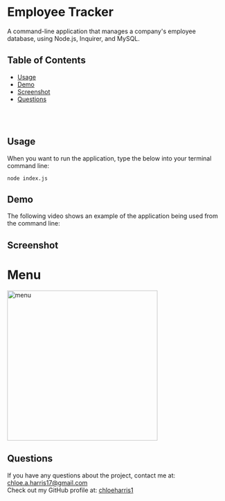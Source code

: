 # Employee Tracker
A command-line application that manages a company's employee database, using Node.js, Inquirer, and MySQL.

## Table of Contents 

- [Usage](#usage)
- [Demo](#demo)
- [Screenshot](#screenshot)
- [Questions](#questions)

<br />
<br />

## Usage
When you want to run the application, type the below into your terminal command line:
```
node index.js
```

## Demo

The following video shows an example of the application being used from the command line:

## Screenshot

# Menu
<img width="347" alt="menu" src="https://user-images.githubusercontent.com/89039793/138816180-fd1f0b0d-033e-4ec4-a472-eadd8e17676a.PNG">


## Questions

If you have any questions about the project, contact me at: 
chloe.a.harris17@gmail.com <br />
Check out my GitHub profile at: 
[chloeharris1](https://github.com/chloeharris1/) <br />




